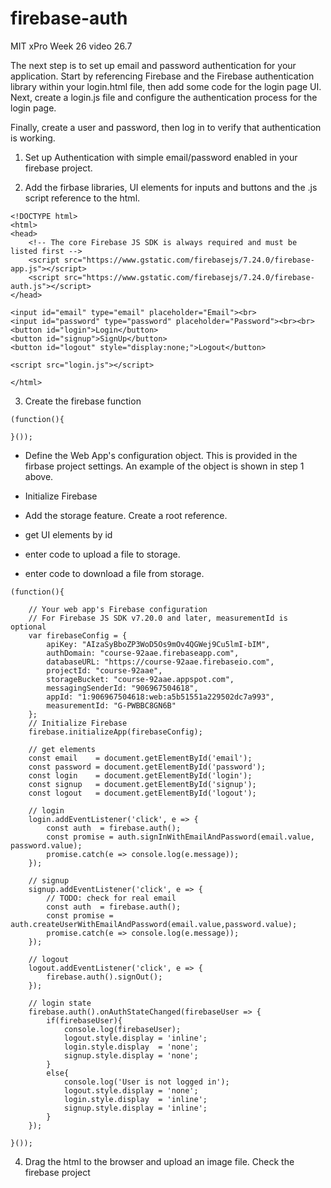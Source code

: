 # firebase-auth
MIT xPro Week 26 video 26.7

The next step is to set up email and password authentication for your application. Start by referencing Firebase and the Firebase authentication library within your login.html file, then add some code for the login page UI. Next, create a login.js file and configure the authentication process for the login page.

Finally, create a user and password, then log in to verify that authentication is working.

1. Set up Authentication with simple email/password enabled in your firebase project.

2. Add the firbase libraries, UI elements for inputs and buttons and the .js script reference to the html.

```
<!DOCTYPE html>
<html>
<head>
    <!-- The core Firebase JS SDK is always required and must be listed first -->
    <script src="https://www.gstatic.com/firebasejs/7.24.0/firebase-app.js"></script>
    <script src="https://www.gstatic.com/firebasejs/7.24.0/firebase-auth.js"></script>    
</head>

<input id="email" type="email" placeholder="Email"><br>
<input id="password" type="password" placeholder="Password"><br><br>
<button id="login">Login</button>
<button id="signup">SignUp</button>
<button id="logout" style="display:none;">Logout</button>

<script src="login.js"></script>

</html>
```

3. Create the firebase function

```
(function(){

}());
```

- Define the Web App's configuration object. This is provided in the firbase project settings. An example of the object is shown in step 1 above.

- Initialize Firebase

- Add the storage feature. Create a root reference.

- get UI elements by id

- enter code to upload a file to storage.

- enter code to download a file from storage.

```
(function(){

    // Your web app's Firebase configuration
    // For Firebase JS SDK v7.20.0 and later, measurementId is optional
    var firebaseConfig = {
        apiKey: "AIzaSyBboZP3WoD5Os9mOv4QGWej9Cu5lmI-bIM",
        authDomain: "course-92aae.firebaseapp.com",
        databaseURL: "https://course-92aae.firebaseio.com",
        projectId: "course-92aae",
        storageBucket: "course-92aae.appspot.com",
        messagingSenderId: "906967504618",
        appId: "1:906967504618:web:a5b51551a229502dc7a993",
        measurementId: "G-PWBBC8GN6B"
    };
    // Initialize Firebase
    firebase.initializeApp(firebaseConfig);

	// get elements
	const email    = document.getElementById('email');
	const password = document.getElementById('password');
	const login    = document.getElementById('login');
	const signup   = document.getElementById('signup');
	const logout   = document.getElementById('logout');

	// login
	login.addEventListener('click', e => {
		const auth  = firebase.auth();		
		const promise = auth.signInWithEmailAndPassword(email.value, password.value);
		promise.catch(e => console.log(e.message));
	});

	// signup
	signup.addEventListener('click', e => {
		// TODO: check for real email
		const auth  = firebase.auth();
		const promise = auth.createUserWithEmailAndPassword(email.value,password.value);
		promise.catch(e => console.log(e.message));
	});

    // logout
	logout.addEventListener('click', e => {
		firebase.auth().signOut();
	});

    // login state
	firebase.auth().onAuthStateChanged(firebaseUser => {
		if(firebaseUser){
			console.log(firebaseUser);
			logout.style.display = 'inline';
			login.style.display  = 'none';
			signup.style.display = 'none';
		}
		else{
			console.log('User is not logged in');
			logout.style.display = 'none';			
			login.style.display  = 'inline';
			signup.style.display = 'inline';
		}
	});

}());
```

4. Drag the html to the browser and upload an image file. Check the firebase project 